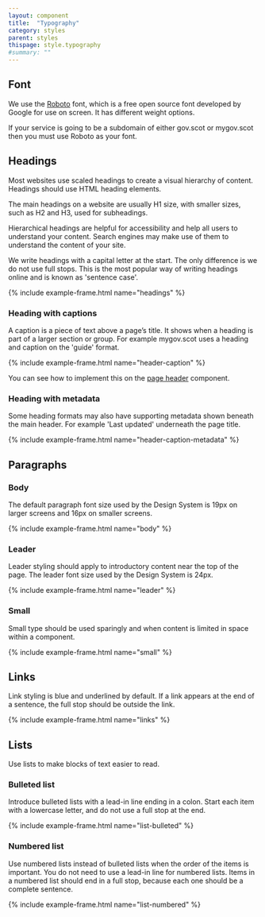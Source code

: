 ```yaml
---
layout: component
title:  "Typography"
category: styles
parent: styles
thispage: style.typography
#summary: ""
---
```


## Font 

We use the [Roboto](https://fonts.google.com/specimen/Roboto) font, which is a free open source font developed by Google for use on screen. It has different weight options.

If your service is going to be a subdomain of either gov.scot or mygov.scot then you must use Roboto as your font.




## Headings

Most websites use scaled headings to create a visual hierarchy of content. Headings should use HTML heading elements.

The main headings on a website are usually H1 size, with smaller sizes, such as H2 and H3, used for subheadings.

Hierarchical headings are helpful for accessibility and help all users to understand your content. Search engines may make use of them to understand the content of your site.

We write headings with a capital letter at the start. The only difference is we do not use full stops. This is the most popular way of writing headings online and is known as 'sentence case'.

{% include example-frame.html name="headings" %}

### Heading with captions

A caption is a piece of text above a page’s title. It shows when a heading is part of a larger section or group. For example mygov.scot uses a heading and caption on the 'guide' format.

{% include example-frame.html name="header-caption" %}

You can see how to implement this on the [page header](/components/page-header/) component.

### Heading with metadata

Some heading formats may also have supporting metadata shown beneath the main header. For example 'Last updated' underneath the page title.

{% include example-frame.html name="header-caption-metadata" %}




## Paragraphs

### Body

The default paragraph font size used by the Design System is 19px on larger screens and 16px on smaller screens.

{% include example-frame.html name="body" %}

### Leader

Leader styling should apply to introductory content near the top of the page. The leader font size used by the Design System is 24px.

{% include example-frame.html name="leader" %}

### Small

Small type should be used sparingly and when content is limited in space within a component.

{% include example-frame.html name="small" %}




## Links
Link styling is blue and underlined by default. If a link appears at the end of a sentence, the full stop should be outside the link.

{% include example-frame.html name="links" %}




## Lists

Use lists to make blocks of text easier to read.

### Bulleted list

Introduce bulleted lists with a lead-in line ending in a colon. Start each item with a lowercase letter, and do not use a full stop at the end.

{% include example-frame.html name="list-bulleted" %}

### Numbered list

Use numbered lists instead of bulleted lists when the order of the items is important. You do not need to use a lead-in line for numbered lists. Items in a numbered list should end in a full stop, because each one should be a complete sentence.

{% include example-frame.html name="list-numbered" %}
